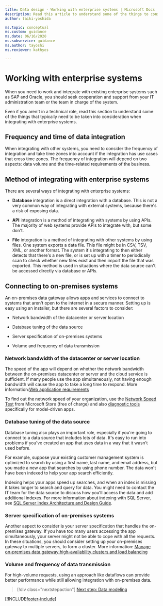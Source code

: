 ```yaml
---
title: Data design - Working with enterprise systems | Microsoft Docs
description: Read this article to understand some of the things to consider when integrating with enterprise systems for a Power Apps project.
author: taiki-yoshida

ms.topic: conceptual
ms.custom: guidance
ms.date: 06/16/2020
ms.subservice: guidance
ms.author: tayoshi
ms.reviewer: kathyos

---
```


# Working with enterprise systems

When you need to work and integrate with existing enterprise systems such as
SAP and Oracle, you should seek cooperation and support from
your IT administration team or the team in charge of the system.

Even if you aren't in a technical role, read this section to understand some of
the things that typically need to be taken into consideration when integrating
with enterprise systems.

## Frequency and time of data integration

When integrating with other systems, you need to consider the frequency of
integration and take time zones into account if the integration has use cases that cross time zones.
The frequency of integration will depend on two aspects: data volume and the
time-related requirements of the business.

## Method of integrating with enterprise systems

There are several ways of integrating with enterprise systems:

- **Database** integration is a direct integration with a database. This is
    not a very common way of integrating with external systems,
    because there's a risk of exposing data.

- **API** integration is a method of
    integrating with systems by using APIs. The majority of web systems provide APIs to integrate with, but some don't.

- **File** integration is a method of integrating with other systems by using
    files. One system exports a data file. This file might be in CSV,
    TSV, XML, or another format. The system it's integrating to then either detects that there's a new
    file, or is set up with a timer to periodically scan to check whether new files exist and then
    import the file that was exported. This method is used in situations where
    the data source can't be accessed directly via database or APIs.

## Connecting to on-premises systems

An on-premises data gateway allows apps and services to connect to systems
that aren't open to the internet in a secure manner. Setting up is easy using
an installer, but there are several factors to consider:

- Network bandwidth of the datacenter or server location

- Database tuning of the data source

- Server specification of on-premises systems

- Volume and frequency of data transmission

### Network bandwidth of the datacenter or server location

The speed of the app will depend on whether the network bandwidth between the
on-premises datacenter or server and the cloud service is sufficient. If
many people use the app simultaneously, not having enough bandwidth will cause
the app to take a long time to respond. More information:[Web application requirements](/power-platform/admin/web-application-requirements)

To find out the network speed of your organization, use the [Network Speed Test](https://www.microsoft.com/p/network-speed-test/9wzdncrfhx52)
from Microsoft Store (free of charge) and also [diagnostic tools](/power-platform/admin/verify-network-capacity-throughput-clients)
specifically for model-driven apps.

### Database tuning of the data source

Database tuning also plays an important role, especially if you're going to
connect to a data source that includes lots of data. It's easy to run into problems
if you've created an app that uses data in a way that it wasn't used before.

For example, suppose your existing customer management system is optimized to
search by using a first name, last name, and email address, but you made a new
app that searches by using phone number. The data won't have been indexed to help your app search efficiently.

Indexing helps your apps speed up searches, and when an index is missing
it takes longer to search and query for data. You might need to contact the IT
team for the data source to discuss how you'll access the data and add
additional indexes. For more information about indexing with SQL Server, see [SQL Server Index Architecture and Design Guide](/sql/relational-databases/sql-server-index-design-guide?view=sql-server-ver15).

### Server specification of on-premises systems

Another aspect to consider is your server specification that handles the
on-premises gateway. If you have too many users accessing the app simultaneously,
your server might not be able to cope with all the requests. In these situations,
you should consider setting up your on-premises gateway to multiple servers, to
form a cluster. More information: [Manage on-premises data gateway high-availability clusters and load balancing](/data-integration/gateway/service-gateway-high-availability-clusters)

### Volume and frequency of data transmission

For high-volume requests, using an approach like dataflows can provide better
performance while still allowing integration with on-premises data.

> [!div class="nextstepaction"]
> [Next step: Data modeling](data-modeling.md)


[!INCLUDE[footer-include](../../includes/footer-banner.md)]